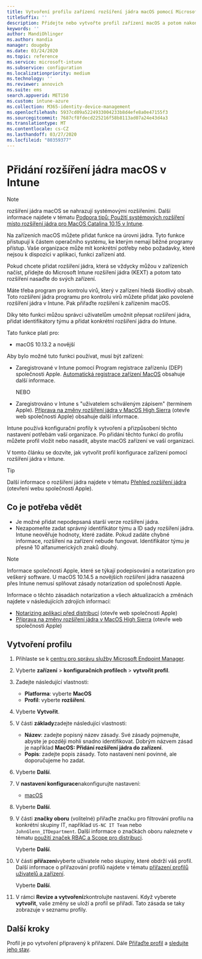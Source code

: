 ```yaml
---
title: Vytvoření profilu zařízení rozšíření jádra macOS pomocí Microsoft Intune – Azure | Microsoft Docs
titleSuffix: ''
description: Přidejte nebo vytvořte profil zařízení macOS a potom nakonfigurujte rozšíření jádra, aby bylo možné přepsat uživatele, přidat identifikátor týmu a sadu prostředků a identifikátor týmu v Microsoft Intune.
keywords: ''
author: MandiOhlinger
ms.author: mandia
manager: dougeby
ms.date: 03/24/2020
ms.topic: reference
ms.service: microsoft-intune
ms.subservice: configuration
ms.localizationpriority: medium
ms.technology: ''
ms.reviewer: annovich
ms.suite: ems
search.appverid: MET150
ms.custom: intune-azure
ms.collection: M365-identity-device-management
ms.openlocfilehash: 5937cd09a5224933004233b8d4efe8a0e47155f3
ms.sourcegitcommit: 7687cf8fdecd225216f58b8113ad07a24e43d4a3
ms.translationtype: MT
ms.contentlocale: cs-CZ
ms.lasthandoff: 03/27/2020
ms.locfileid: "80359377"
---
```

# <a name="add-macos-kernel-extensions-in-intune"></a>Přidání rozšíření jádra macOS v Intune

> [!NOTE]
> rozšíření jádra macOS se nahrazují systémovými rozšířeními. Další informace najdete v tématu [Podpora tipů: Použití systémových rozšíření místo rozšíření jádra pro MacOS Catalina 10,15 v Intune](https://techcommunity.microsoft.com/t5/intune-customer-success/support-tip-using-system-extensions-instead-of-kernel-extensions/ba-p/1191413).

Na zařízeních macOS můžete přidat funkce na úrovni jádra. Tyto funkce přistupují k částem operačního systému, ke kterým nemají běžné programy přístup. Vaše organizace může mít konkrétní potřeby nebo požadavky, které nejsou k dispozici v aplikaci, funkci zařízení atd. 

Pokud chcete přidat rozšíření jádra, která se vždycky můžou v zařízeních načíst, přidejte do Microsoft Intune rozšíření jádra (KEXT) a potom tato rozšíření nasaďte do svých zařízení.

Máte třeba program pro kontrolu virů, který v zařízení hledá škodlivý obsah. Toto rozšíření jádra programu pro kontrolu virů můžete přidat jako povolené rozšíření jádra v Intune. Pak přiřaďte rozšíření k zařízením macOS.

Díky této funkci můžou správci uživatelům umožnit přepsat rozšíření jádra, přidat identifikátory týmu a přidat konkrétní rozšíření jádra do Intune.

Tato funkce platí pro:

- macOS 10.13.2 a novější

Aby bylo možné tuto funkci používat, musí být zařízení:

- Zaregistrované v Intune pomocí Program registrace zařízeníu (DEP) společnosti Apple. [Automatická registrace zařízení MacOS](../enrollment/device-enrollment-program-enroll-macos.md) obsahuje další informace.

  NEBO

- Zaregistrováno v Intune s "uživatelem schváleným zápisem" (termínem Apple). [Příprava na změny rozšíření jádra v MacOS High Sierra](https://support.apple.com/en-us/HT208019) (otevře web společnosti Apple) obsahuje další informace.

Intune používá konfigurační profily k vytvoření a přizpůsobení těchto nastavení potřebám vaší organizace. Po přidání těchto funkcí do profilu můžete profil vložit nebo nasadit, abyste macOS zařízení ve vaší organizaci.

V tomto článku se dozvíte, jak vytvořit profil konfigurace zařízení pomocí rozšíření jádra v Intune.

> [!TIP]
> Další informace o rozšíření jádra najdete v tématu [Přehled rozšíření jádra](https://developer.apple.com/library/archive/documentation/Darwin/Conceptual/KernelProgramming/Extend/Extend.html) (otevření webu společnosti Apple).

## <a name="what-you-need-to-know"></a>Co je potřeba vědět

- Je možné přidat nepodepsaná starší verze rozšíření jádra.
- Nezapomeňte zadat správný identifikátor týmu a ID sady rozšíření jádra. Intune neověřuje hodnoty, které zadáte. Pokud zadáte chybné informace, rozšíření na zařízení nebude fungovat. Identifikátor týmu je přesně 10 alfanumerických znaků dlouhý. 

> [!NOTE]
> Informace společnosti Apple, které se týkají podepisování a notarization pro veškerý software. U macOS 10.14.5 a novějších rozšíření jádra nasazená přes Intune nemusí splňovat zásady notarization od společnosti Apple.
>
> Informace o těchto zásadách notarization a všech aktualizacích a změnách najdete v následujících zdrojích informací:
>
> - [Notarizing aplikaci před distribucí](https://developer.apple.com/documentation/security/notarizing_your_app_before_distribution) (otevře web společnosti Apple) 
> - [Příprava na změny rozšíření jádra v MacOS High Sierra](https://support.apple.com/en-us/HT208019) (otevře web společnosti Apple)

## <a name="create-the-profile"></a>Vytvoření profilu

1. Přihlaste se k [centru pro správu služby Microsoft Endpoint Manager](https://go.microsoft.com/fwlink/?linkid=2109431).
2. Vyberte **zařízení** > **konfiguračních profilech** > **vytvořit profil**.
3. Zadejte následující vlastnosti:

    - **Platforma**: vyberte **MacOS**
    - **Profil**: vyberte **rozšíření**.

4. Vyberte **Vytvořit**.
5. V části **základy**zadejte následující vlastnosti:

    - **Název**: zadejte popisný název zásady. Své zásady pojmenujte, abyste je později mohli snadno identifikovat. Dobrým názvem zásad je například **MacOS: Přidání rozšíření jádra do zařízení**.
    - **Popis**: zadejte popis zásady. Toto nastavení není povinné, ale doporučujeme ho zadat.

6. Vyberte **Další**.

7. V **nastavení konfigurace**nakonfigurujte nastavení:

    - [macOS](kernel-extensions-settings-macos.md)

8. Vyberte **Další**.
9. V části **značky oboru** (volitelné) přiřaďte značku pro filtrování profilu na konkrétní skupiny IT, například `US-NC IT Team` nebo `JohnGlenn_ITDepartment`. Další informace o značkách oboru naleznete v tématu [použití značek RBAC a Scope pro distribuci](../fundamentals/scope-tags.md).

    Vyberte **Další**.

10. V části **přiřazení**vyberte uživatele nebo skupiny, které obdrží váš profil. Další informace o přiřazování profilů najdete v tématu [přiřazení profilů uživatelů a zařízení](device-profile-assign.md).

    Vyberte **Další**.

11. V rámci **Revize a vytvoření**zkontrolujte nastavení. Když vyberete **vytvořit**, vaše změny se uloží a profil se přiřadí. Tato zásada se taky zobrazuje v seznamu profily.

## <a name="next-steps"></a>Další kroky

Profil je po vytvoření připravený k přiřazení. Dále [Přiřaďte profil](device-profile-assign.md) a [sledujte jeho stav](device-profile-monitor.md).
